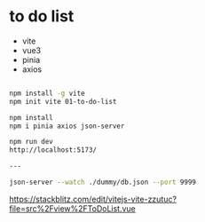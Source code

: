 # to do list

- vite
- vue3
- pinia
- axios

```bash

npm install -g vite
npm init vite 01-to-do-list

npm install
npm i pinia axios json-server

npm run dev
http://localhost:5173/

---

json-server --watch ./dummy/db.json --port 9999

```


https://stackblitz.com/edit/vitejs-vite-zzutuc?file=src%2Fview%2FToDoList.vue
